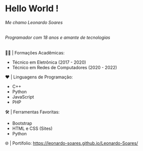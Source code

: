 # Hello World !
###### Me chamo Leonardo Soares
###### Programador com 18 anos e amante de tecnologias

👨‍🎓 | Formações Acadêmicas:
  -  Técnico em Eletrônica (2017 - 2020) 
  -  Técnico em Redes de Computadores (2020 - 2022)
 
❤️ | Linguagens de Programação:
  - C++
  - Python 
  - JavaScript
  - PHP

🛠️ | Ferramentas Favoritas:
  - Bootstrap
  - HTML e CSS (Sites)
  - Python

🌐 | Portifolio: https://leonardo-soares.github.io/Leonardo-Soares/

